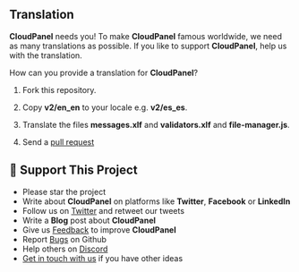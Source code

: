 ## Translation

**CloudPanel** needs you! To make **CloudPanel** famous worldwide, we need as many translations as possible.
If you like to support **CloudPanel**, help us with the translation.

How can you provide a translation for **CloudPanel**?

1. Fork this repository.

2. Copy **v2/en_en** to your locale e.g. **v2/es_es**.

3. Translate the files **messages.xlf** and **validators.xlf** and **file-manager.js**.

4. Send a [pull request](https://docs.github.com/en/pull-requests/collaborating-with-pull-requests/proposing-changes-to-your-work-with-pull-requests/about-pull-requests)

## :sparkling_heart: Support This Project

* Please star the project
* Write about **CloudPanel** on platforms like **Twitter**, **Facebook** or **LinkedIn**
* Follow us on [Twitter](https://twitter.com/cloudpanel_io) and retweet our tweets
* Write a **Blog** post about **CloudPanel**
* Give us [Feedback](https://discord.cloudpanel.io/) to improve **CloudPanel**
* Report [Bugs](https://github.com/cloudpanel-io/cloudpanel-ce/issues) on Github
* Help others on [Discord](https://discord.cloudpanel.io/)
* [Get in touch with us](https://www.cloudpanel.io/contact/) if you have other ideas